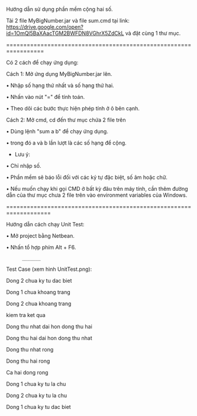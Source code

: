 Hướng dẫn sử dụng phần mềm cộng hai số.

Tải 2 file MyBigNumber.jar và file sum.cmd tại link: https://drive.google.com/open?id=1OmQl5BaXAacTGM2BWFDN8VGhrX5ZdCkL
và đặt cùng 1 thư mục.

=================================================================

Có 2 cách để chạy ứng dụng:

Cách 1: Mở ứng dụng MyBigNumber.jar lên.

•	Nhập số hạng thứ nhất và số hạng thứ hai.

•	Nhấn vào nút "=" để tính toán.

•	Theo dõi các bước thực hiện phép tính ở ô bên cạnh.


Cách 2: Mở cmd, cd đến thư mục chứa 2 file trên

•	Dùng lệnh "sum a b" để chạy ứng dụng.

•	trong đó a và b lần lượt là các số hạng để cộng.

* Lưu ý: 

•	Chỉ nhập số.

•	Phần mềm sẽ báo lỗi đối với các ký tự đặc biệt, số âm hoặc chữ.

•   Nếu muốn chạy khi gọi CMD ở bất kỳ đâu trên máy tính, cần thêm đường dẫn của thư mục chưa 2 file trên vào 
environment variables của Windows.

===================================================================

Hướng dẫn cách chạy Unit Test:

•   Mở project bằng Netbean.

•   Nhấn tổ hợp phím Alt + F6.

          _______
		  
Test Case (xem hình UnitTest.png): 

Dong 2 chua ky tu dac biet

Dong 1 chua khoang trang

Dong 2 chua khoang trang

kiem tra ket qua

Dong thu nhat dai hon dong thu hai

Dong thu hai dai hon dong thu nhat

Dong thu nhat rong

Dong thu hai rong

Ca hai dong rong

Dong 1 chua ky tu la chu

Dong 2 chua ky tu la chu

Dong 1 chua ky tu dac biet







